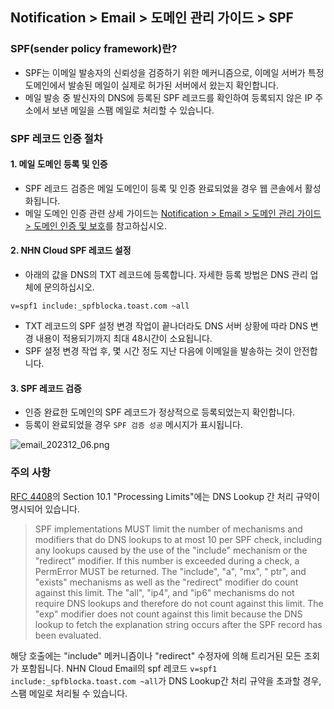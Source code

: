 ## Notification > Email > 도메인 관리 가이드 > SPF

### SPF(sender policy framework)란?

- SPF는 이메일 발송자의 신뢰성을 검증하기 위한 메커니즘으로, 이메일 서버가 특정 도메인에서 발송된 메일이 실제로 허가된 서버에서 왔는지 확인합니다.
- 메일 발송 중 발신자의 DNS에 등록된 SPF 레코드를 확인하여 등록되지 않은 IP 주소에서 보낸 메일을 스팸 메일로 처리할 수 있습니다.

### SPF 레코드 인증 절차

#### 1. 메일 도메인 등록 및 인증

- SPF 레코드 검증은 메일 도메인이 등록 및 인증 완료되었을 경우 웹 콘솔에서 활성화됩니다.
- 메일 도메인 인증 관련 상세 가이드는 [Notification > Email > 도메인 관리 가이드 > 도메인 인증 및 보호](https://docs.nhncloud.com/ko/Notification/Email/ko/domain-verification/)를 참고하십시오.

#### 2. NHN Cloud SPF 레코드 설정

- 아래의 값을 DNS의 TXT 레코드에 등록합니다. 자세한 등록 방법은 DNS 관리 업체에 문의하십시오.

```
v=spf1 include:_spfblocka.toast.com ~all
```

- TXT 레코드의 SPF 설정 변경 작업이 끝나더라도 DNS 서버 상황에 따라 DNS 변경 내용이 적용되기까지 최대 48시간이 소요됩니다.
- SPF 설정 변경 작업 후, 몇 시간 정도 지난 다음에 이메일을 발송하는 것이 안전합니다.

#### 3. SPF 레코드 검증

- 인증 완료한 도메인의 SPF 레코드가 정상적으로 등록되었는지 확인합니다.
- 등록이 완료되었을 경우 `SPF 검증 성공` 메시지가 표시됩니다.

![email_202312_06.png](https://kr1-api-object-storage.nhncloudservice.com/v1/AUTH_2acdfabf4efe4efc8a04c00b348110c9/cdn_origin/prod_email/email_202312_06.png)

### 주의 사항

[RFC 4408](https://datatracker.ietf.org/doc/rfc4408/?include_text=1)의 Section 10.1 "Processing Limits"에는 DNS Lookup 간 처리 규약이 명시되어 있습니다.

> SPF implementations MUST limit the number of mechanisms and modifiers that do DNS lookups to at most 10 per SPF check, including any lookups caused by the use
> of the "include" mechanism or the "redirect" modifier. If this number is exceeded during a check, a PermError MUST be returned. The "include", "a", "mx", "
> ptr",
> and "exists" mechanisms as well as the "redirect" modifier do count against this limit. The "all", "ip4", and "ip6" mechanisms do not require DNS lookups and
> therefore do not count against this limit. The "exp" modifier does not count against this limit because the DNS lookup to fetch the explanation string occurs
> after the SPF record has been evaluated.

해당 호출에는 "include" 메커니즘이나 "redirect" 수정자에 의해 트리거된 모든 조회가 포함됩니다. NHN Cloud Email의 spf 레코드 `v=spf1 include:_spfblocka.toast.com ~all`가 DNS Lookup간 처리 규약을 초과할 경우,
스팸 메일로 처리될 수 있습니다.





